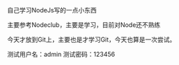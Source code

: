 自己学习NodeJs写的一点小东西

主要参考Nodeclub，主要是学习，目前对Node还不熟练

今天才放到Git上，主要也是才学习Git，今天也算是一次尝试。

测试用户名：admin
测试密码：123456